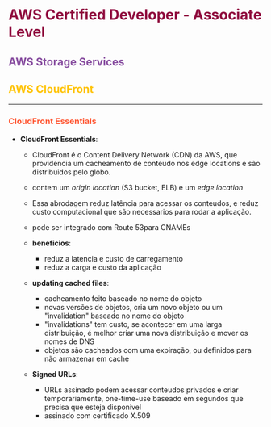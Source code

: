 # <span style="color:#900C3F">AWS Certified Developer - Associate Level</span>
## <span style="color:#884ea0 ">**AWS Storage Services**</span>
## <span style="color:#FFC300 ">AWS CloudFront</span>

---
### <span style="color: #ff5733 ">CloudFront Essentials</span>

* **CloudFront Essentials**:
    * CloudFront é o Content Delivery Network (CDN) da AWS, que providencia um cacheamento de conteudo nos edge locations e são distribuidos pelo globo.
    * contem um *origin location* (S3 bucket, ELB) e um *edge location*
    * Essa abrodagem reduz latência para acessar os conteudos, e reduz custo computacional que são necessarios para rodar a aplicação.
    * pode ser integrado com Route 53para CNAMEs

    * **beneficios**:
        * reduz a latencia e custo de carregamento
        * reduz a carga e custo da aplicação

    * **updating cached files**:
        * cacheamento feito baseado no nome do objeto
        * novas versões de objetos, cria um novo objeto ou um "invalidation" baseado no nome do objeto
        * "invalidations" tem custo, se acontecer em uma larga distribuição, é melhor criar uma nova distribuição e mover os nomes de DNS
        * objetos são cacheados com uma expiração, ou definidos para não armazenar em cache
    
    * **Signed URLs**:
        * URLs assinado podem acessar conteudos privados e criar temporariamente, one-time-use baseado em segundos que precisa que esteja disponivel
        * assinado com certificado X.509

